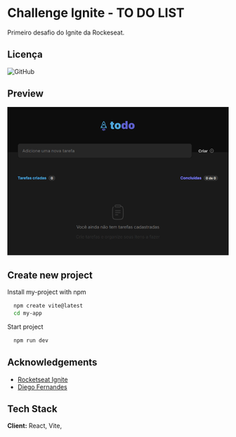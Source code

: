 
# Challenge Ignite - TO DO LIST

Primeiro desafio do Ignite da Rockeseat.


## Licença

![GitHub](https://img.shields.io/badge/License-MIT-green)

## Preview

<p align="center">
  <img src="./src/assets/review.png" alt="Descrição da Imagem">
</p>


## Create new project

Install my-project with npm

```bash
  npm create vite@latest
  cd my-app
```
Start project
```bash
  npm run dev
```
    
## Acknowledgements

 - [Rocketseat Ignite](https://lp.rocketseat.com.br/ignite)
 - [Diego Fernandes](https://www.instagram.com/dieegosf/)



## Tech Stack

**Client:** React, Vite, 



